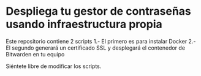 # Despliega tu gestor de contraseñas usando infraestructura propia

Este repositorio contiene 2 scripts
1.- El primero es para instalar Docker
2.- El segundo generará un certificado SSL y desplegará el contenedor de Bitwarden en tu equipo

Siéntete libre de modificar los scripts. 
